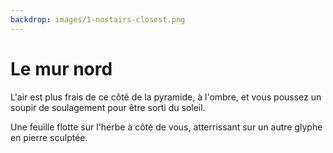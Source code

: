 ```yaml
---
backdrop: images/1-nostairs-closest.png
---
```


# Le mur nord

L'air est plus frais de ce côté de la pyramide, à l'ombre, et vous poussez un soupir de soulagement pour être sorti du soleil.

Une feuille flotte sur l'herbe à côté de vous, atterrissant sur un autre glyphe en pierre sculptée.

<Item id="6" />

<Page url="134" instructions="Un autre casse-tête. Votre guide fournit un autre indice: '2: En utilisant le paramètre 'Mesurer', vous pouvez mesurer la vitesse de ceci'" action="Marchez vers l'ouest" condition="6" />
